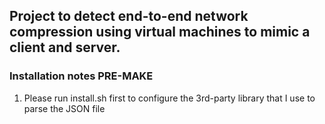 ## Project to detect end-to-end network compression using virtual machines to mimic a client and server.

### Installation notes PRE-MAKE
1. Please run install.sh first to configure the 3rd-party library that I use to parse the JSON file